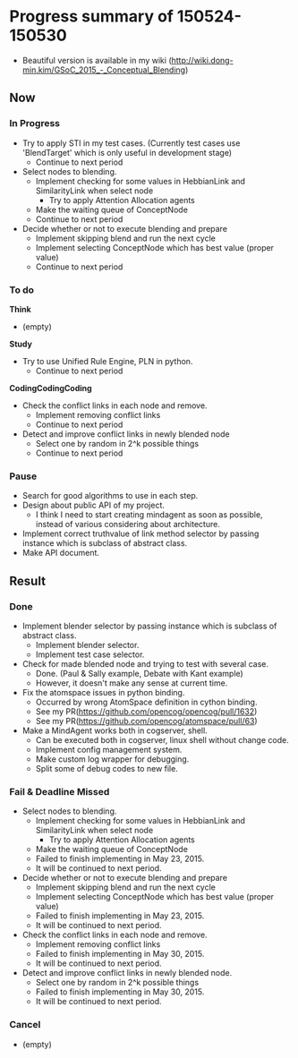 # Progress summary of 150524-150530
* Beautiful version is available in my wiki
 (http://wiki.dong-min.kim/GSoC_2015_-_Conceptual_Blending)

## Now
### In Progress
* Try to apply STI in my test cases. (Currently test cases use 'BlendTarget' 
 which is only useful in development stage)
  * Continue to next period
* Select nodes to blending.
  * Implement checking for some values in HebbianLink and SimilarityLink when 
 select node
    * Try to apply Attention Allocation agents
  * Make the waiting queue of ConceptNode
  * Continue to next period
* Decide whether or not to execute blending and prepare
  * Implement skipping blend and run the next cycle
  * Implement selecting ConceptNode which has best value (proper value)
  * Continue to next period
  
### To do
**Think**
* (empty)

**Study**
* Try to use Unified Rule Engine, PLN in python.
  * Continue to next period
  
**CodingCodingCoding**
* Check the conflict links in each node and remove.
  * Implement removing conflict links
  * Continue to next period
* Detect and improve conflict links in newly blended node
  * Select one by random in 2^k possible things
  * Continue to next period

### Pause
* Search for good algorithms to use in each step.
* Design about public API of my project.
  * I think I need to start creating mindagent as soon as possible, instead of 
 various considering about architecture.
* Implement correct truthvalue of link method selector by passing instance 
 which is subclass of abstract class.
* Make API document.

## Result
### Done
* Implement blender selector by passing instance which is subclass of abstract class.
  * Implement blender selector.
  * Implement test case selector.
* Check for made blended node and trying to test with several case.
  * Done. (Paul & Sally example, Debate with Kant example)
  * However, it doesn't make any sense at current time.
* Fix the atomspace issues in python binding.
  * Occurred by wrong AtomSpace definition in cython binding.
  * See my PR(https://github.com/opencog/opencog/pull/1632)
  * See my PR(https://github.com/opencog/atomspace/pull/63)
* Make a MindAgent works both in cogserver, shell.
  * Can be executed both in cogserver, linux shell without change code.
  * Implement config management system.
  * Make custom log wrapper for debugging.
  * Split some of debug codes to new file.

### Fail & Deadline Missed
* Select nodes to blending.
  * Implement checking for some values in HebbianLink and SimilarityLink when 
 select node
    * Try to apply Attention Allocation agents
  * Make the waiting queue of ConceptNode
  * Failed to finish implementing in May 23, 2015.
  * It will be continued to next period.
* Decide whether or not to execute blending and prepare
  * Implement skipping blend and run the next cycle
  * Implement selecting ConceptNode which has best value (proper value)
  * Failed to finish implementing in May 23, 2015.
  * It will be continued to next period.
* Check the conflict links in each node and remove.
  * Implement removing conflict links
  * Failed to finish implementing in May 30, 2015.
  * It will be continued to next period.
* Detect and improve conflict links in newly blended node.
  * Select one by random in 2^k possible things
  * Failed to finish implementing in May 30, 2015.
  * It will be continued to next period.

### Cancel
* (empty)
